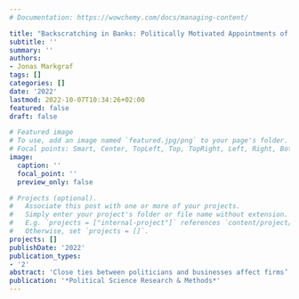 ```yaml
---
# Documentation: https://wowchemy.com/docs/managing-content/

title: "Backscratching in Banks: Politically Motivated Appointments of Bank Managers."
subtitle: ''
summary: ''
authors:
- Jonas Markgraf
tags: []
categories: []
date: '2022'
lastmod: 2022-10-07T10:34:26+02:00
featured: false
draft: false

# Featured image
# To use, add an image named `featured.jpg/png` to your page's folder.
# Focal points: Smart, Center, TopLeft, Top, TopRight, Left, Right, BottomLeft, Bottom, BottomRight.
image:
  caption: ''
  focal_point: ''
  preview_only: false

# Projects (optional).
#   Associate this post with one or more of your projects.
#   Simply enter your project's folder or file name without extension.
#   E.g. `projects = ["internal-project"]` references `content/project/deep-learning/index.md`.
#   Otherwise, set `projects = []`.
projects: []
publishDate: '2022'
publication_types:
- '2'
abstract: 'Close ties between politicians and businesses affect firms’ performance and political outcomes, and while direct political control over firms has been curtailed by tightened regulation, political connections remain ubiquitous in many countries. Yet, it is unclear through which channels these linkages are maintained in strictly regulated environments. I speculate that one such channel of political control over firms is politicians’ ability to influence corporate appointment decisions. To test the claim, I employ survival models that analyze chairpersons’ turnovers in 90 Spanish savings banks between 1985–2010 and find strong evidence for electoral appointment cycles: bank chairpersons are more likely to lose office shortly after regional elections and when new governments enter office.'
publication: '*Political Science Research & Methods*'
---
```

